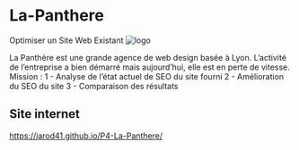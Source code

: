 # La-Panthere

Optimiser un Site Web Existant 
![logo](https://user-images.githubusercontent.com/67756654/195330986-09a1dab5-981b-4234-b50a-de2fc6de67ee.png)


La Panthère est une grande agence de web design basée à Lyon. L’activité de l’entreprise a bien démarré mais aujourd’hui, elle est en perte de vitesse. 
Mission :
1 - Analyse de l’état actuel de SEO du site fourni
2 - Amélioration du SEO du site
3 - Comparaison des résultats

## Site internet

https://jarod41.github.io/P4-La-Panthere/
